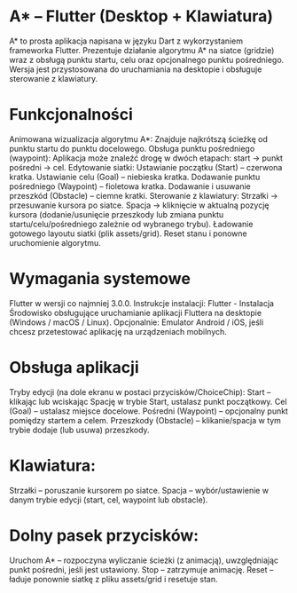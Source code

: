 # A* – Flutter (Desktop + Klawiatura)
A* to prosta aplikacja napisana w języku Dart z wykorzystaniem frameworka Flutter. 
Prezentuje działanie algorytmu A* na siatce (gridzie) wraz z obsługą punktu startu, celu oraz opcjonalnego punktu pośredniego. 
Wersja jest przystosowana do uruchamiania na desktopie i obsługuje sterowanie z klawiatury.


# Funkcjonalności
Animowana wizualizacja algorytmu A*:
Znajduje najkrótszą ścieżkę od punktu startu do punktu docelowego.
Obsługa punktu pośredniego (waypoint):
Aplikacja może znaleźć drogę w dwóch etapach: start → punkt pośredni → cel.
Edytowanie siatki:
Ustawianie początku (Start) – czerwona kratka.
Ustawianie celu (Goal) – niebieska kratka.
Dodawanie punktu pośredniego (Waypoint) – fioletowa kratka.
Dodawanie i usuwanie przeszkód (Obstacle) – ciemne kratki.
Sterowanie z klawiatury:
Strzałki → przesuwanie kursora po siatce.
Spacja → kliknięcie w aktualną pozycję kursora (dodanie/usunięcie przeszkody lub zmiana punktu startu/celu/pośredniego zależnie od wybranego trybu).
Ładowanie gotowego layoutu siatki (plik assets/grid).
Reset stanu i ponowne uruchomienie algorytmu.

# Wymagania systemowe
Flutter w wersji co najmniej 3.0.0.
Instrukcje instalacji: Flutter - Instalacja
Środowisko obsługujące uruchamianie aplikacji Fluttera na desktopie (Windows / macOS / Linux).
Opcjonalnie: Emulator Android / iOS, jeśli chcesz przetestować aplikację na urządzeniach mobilnych.


# Obsługa aplikacji
Tryby edycji (na dole ekranu w postaci przycisków/ChoiceChip):
Start – klikając lub wciskając Spację w trybie Start, ustalasz punkt początkowy.
Cel (Goal) – ustalasz miejsce docelowe.
Pośredni (Waypoint) – opcjonalny punkt pomiędzy startem a celem.
Przeszkody (Obstacle) – klikanie/spacja w tym trybie dodaje (lub usuwa) przeszkody.

# Klawiatura:
Strzałki – poruszanie kursorem po siatce.
Spacja – wybór/ustawienie w danym trybie edycji (start, cel, waypoint lub obstacle).

# Dolny pasek przycisków:
Uruchom A* – rozpoczyna wyliczanie ścieżki (z animacją), uwzględniając punkt pośredni, jeśli jest ustawiony.
Stop – zatrzymuje animację.
Reset – ładuje ponownie siatkę z pliku assets/grid i resetuje stan.
